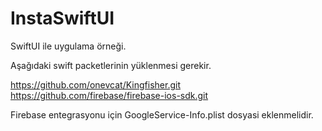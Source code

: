 # InstaSwiftUI

SwiftUI ile uygulama örneği.

Aşağıdaki swift packetlerinin yüklenmesi gerekir.

https://github.com/onevcat/Kingfisher.git
https://github.com/firebase/firebase-ios-sdk.git


Firebase entegrasyonu için GoogleService-Info.plist dosyasi eklenmelidir.


